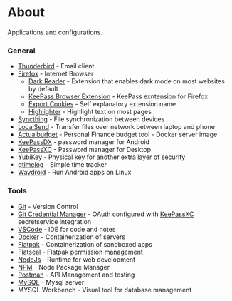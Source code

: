 # About
Applications and configurations.

### General
- [Thunderbird](https://rpmfind.net/linux/rpm2html/search.php?query=thunderbird&submit=Search+...) - Email client
- [Firefox](https://rpmfind.net/linux/rpm2html/search.php?query=firefox&submit=Search+...) - Internet Browser
    - [Dark Reader](https://addons.mozilla.org/en-US/firefox/addon/darkreader/?utm_source=addons.mozilla.org&utm_medium=referral&utm_content=search) - Extension that enables dark mode on most websites by default
    - [KeePass Browser Extension](https://addons.mozilla.org/en-US/firefox/addon/keepassxc-browser/?utm_source=addons.mozilla.org&utm_medium=referral&utm_content=search) - KeePass exntension for Firefox
    - [Export Cookies](https://addons.mozilla.org/en-US/firefox/addon/export-cookies-txt/) - Self explanatory extension name
    - [Highlighter](https://addons.mozilla.org/en-US/firefox/addon/highlighter-notes/) - Highlight text on most pages
- [Syncthing](https://github.com/syncthing/syncthing) - File synchronization between devices
- [LocalSend](https://github.com/localsend/localsend) - Transfer files over network between laptop and phone
- [Actualbudget](https://hub.docker.com/r/actualbudget/actual-server) - Personal Finance budget tool - Docker server image
- [KeePassDX](https://github.com/Kunzisoft/KeePassDX) - password manager for Android
- [KeePassXC](https://github.com/keepassxreboot/keepassxc) - Password manager for Desktop
- [YubiKey](https://www.yubico.com/no/product/yubikey-5-series/yubikey-5c-nfc/) - Physical key for another extra layer of security
- [gtimelog](https://github.com/gtimelog/gtimelog) - Simple time tracker
- [Waydroid](https://waydro.id/) - Run Android apps on Linux

### Tools
- [Git](https://git-scm.com/) - Version Control
- [Git Credential Manager](https://github.com/git-ecosystem/git-credential-manager) - OAuth configured with [KeePassXC](https://github.com/keepassxreboot/keepassxc) secretservice integration
- [VSCode](https://code.visualstudio.com/) - IDE for code and notes
- [Docker](https://docs.fedoraproject.org/en-US/quick-docs/installing-docker/) - Containerization of servers
- [Flatpak](https://flatpak.org/) - Containerization of sandboxed apps
- [Flatseal](https://github.com/tchx84/Flatseal) - Flatpak permission management
- [NodeJs](https://nodejs.org/en) - Runtime for web development
- [NPM](https://www.npmjs.com/) - Node Package Manager
- [Postman](https://flathub.org/apps/com.getpostman.Postman) - API Management and testing
- [MySQL](https://docs.fedoraproject.org/en-US/quick-docs/installing-mysql-mariadb/#_install_from_oracle_mysql) - Mysql server
- MYSQL Workbench - Visual tool for database management
